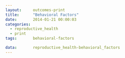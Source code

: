 ```yaml
---
layout:     outcomes-print
title:      "Behavioral Factors"
date:       2014-01-21 00:00:03
categories: 
  - reproductive_health
  - print
tags:       behavioral-factors

data:       reproductive_health-behavioral_factors
---
```

